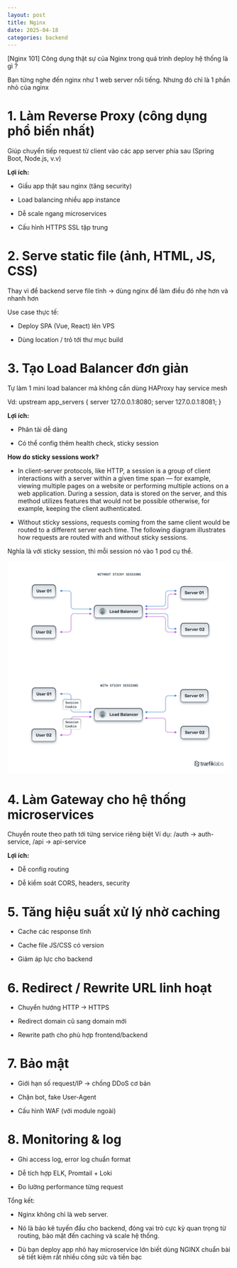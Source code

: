 ```yaml
---
layout: post
title: Nginx
date: 2025-04-18
categories: backend
---
```


[Nginx 101] Công dụng thật sự của Nginx trong quá trình deploy hệ thống là gì ?

Bạn từng nghe đến nginx như 1 web server nổi tiếng. Nhưng đó chỉ là 1 phần nhỏ của nginx

# 1. Làm Reverse Proxy (công dụng phổ biến nhất)

Giúp chuyển tiếp request từ client vào các app server phía sau (Spring Boot, Node.js, v.v)

**Lợi ích:**

- Giấu app thật sau nginx (tăng security)

- Load balancing nhiều app instance

- Dễ scale ngang microservices

- Cấu hình HTTPS SSL tập trung

# 2. Serve static file (ảnh, HTML, JS, CSS)

Thay vì để backend serve file tĩnh -> dùng nginx để làm điều đó nhẹ hơn và nhanh hơn

Use case thực tế:

- Deploy SPA (Vue, React) lên VPS

- Dùng location / trỏ tới thư mục build

# 3. Tạo Load Balancer đơn giản

Tự làm 1 mini load balancer mà không cần dùng HAProxy hay service mesh

Vd:
upstream app_servers {
server 127.0.0.1:8080;
server 127.0.0.1:8081;
}

**Lợi ích:**

- Phân tải dễ dàng

- Có thể config thêm health check, sticky session

**How do sticky sessions work?**

- In client-server protocols, like HTTP, a session is a group of client interactions with a server within a given time span — for example, viewing multiple pages on a website or performing multiple actions on a web application. During a session, data is stored on the server, and this method utilizes features that would not be possible otherwise, for example, keeping the client authenticated.

- Without sticky sessions, requests coming from the same client would be routed to a different server each time. The following diagram illustrates how requests are routed with and without sticky sessions.

Nghĩa là với sticky session, thì mỗi session nó vào 1 pod cụ thể.

![](/images/sticky-sessions.jpg)

# 4. Làm Gateway cho hệ thống microservices

Chuyển route theo path tới từng service riêng biệt
Ví dụ: /auth → auth-service, /api → api-service

**Lợi ích:**

- Dễ config routing

- Dễ kiểm soát CORS, headers, security

# 5. Tăng hiệu suất xử lý nhờ caching

- Cache các response tĩnh

- Cache file JS/CSS có version

- Giảm áp lực cho backend

# 6. Redirect / Rewrite URL linh hoạt

- Chuyển hướng HTTP → HTTPS

- Redirect domain cũ sang domain mới

- Rewrite path cho phù hợp frontend/backend

# 7. Bảo mật

- Giới hạn số request/IP → chống DDoS cơ bản

- Chặn bot, fake User-Agent

- Cấu hình WAF (với module ngoài)

# 8. Monitoring & log

- Ghi access log, error log chuẩn format

- Dễ tích hợp ELK, Promtail + Loki

- Đo lường performance từng request

Tổng kết:

- Nginx không chỉ là web server.

- Nó là bảo kê tuyến đầu cho backend, đóng vai trò cực kỳ quan trọng từ routing, bảo mật đến caching và scale hệ thống.

- Dù bạn deploy app nhỏ hay microservice lớn biết dùng NGINX chuẩn bài sẽ tiết kiệm rất nhiều công sức và tiền bạc
